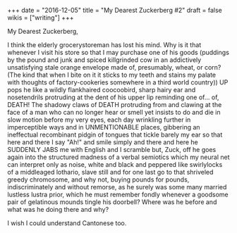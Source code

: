 +++
date = "2016-12-05"
title = "My Dearest Zuckerberg #2"
draft = false
wikis = ["writing"]
+++

My Dearest Zuckerberg,

I think the elderly grocerystoreman has lost his mind. Why is it that whenever
I visit his store so that I may purchase one of his goods (puddings by the
pound and junk and spiced killgrinded cow in an addictively unsatisfying stale
orange envelope made of, presumably, wheat, or corn? (The kind that when I bite
on it it sticks to my teeth and stains my palate with thoughts of
factory-cookeries somewhere in a third world country)) UP pops he like a wildly
flankhaired coocoobird, sharp hairy ear and nosetendrils protruding at the dent
of his upper lip reminding one of... of, DEATH! The shadowy claws of DEATH
protruding from and clawing at the face of a man who can no longer hear or
smell yet insists to do and die in slow motion before my very eyes, each day
wrinkling further in imperceptible ways and in UNMENTIONABLE places, gibbering
an ineffectual recombinant pidgin of tongues that tickle barely my ear so that
here and there I say "Ah!" and smile simply and there and here he SUDDENLY JABS
me with English and I scramble but, Zuck, off he goes again into the structured
madness of a verbal semiotics which my neural net can interpret only as noise,
white and black and peppered like swirlylocks of a middleaged lothario, slave
still and for one last go to that shriveled greedy chromosome, and why not,
buying pounds for pounds, indiscriminately and without remorse, as he surely
was some many married lustless lustra prior, which he must remember fondly
whenever a goodsome pair of gelatinous mounds tingle his doorbell? Where was he
before and what was he doing there and why?

I wish I could understand Cantonese too.
